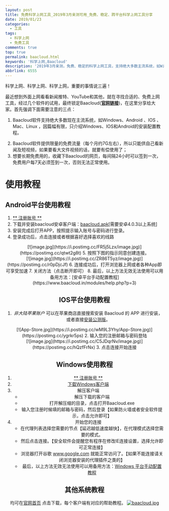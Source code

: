 ```yaml
---
layout: post
title: 免费科学上网工具_2019年3月亲测可用_免费、稳定、跨平台科学上网工具分享
date: 2019/01/23
categories:
  - 工具
tags:
  - 科学上网
  - 免费工具
comments: true
top: true
permalink: baacloud.html
keywords: '科学上网,Baacloud'
description: '2019年3月亲测，免费、稳定的科学上网工具，支持绝大多数主流系统，如Windows、Android 、IOS 、Mac、Linux。'
abbrlink: 6555
---
```


科学上网、科学上网、科学上网，重要的事情说三遍！

最近想到外面上网看看新闻推特、YouTube和其他，就在寻找合适的、免费上网工具，经过几个软件的试用，最终锁定Baacloud([**官网链接**][1])，在这里分享给大家。首先强调下面需要注意的三点：

 1. Baacloud软件支持绝大多数现在主流系统，如Windows、Android 、IOS 、Mac、Linux ，因篇幅有限，只介绍Windows、IOS和Android的安装配置教程。
 <!-- more -->
 2. Baacloud软件提供限量的免费流量（每个月约7G左右），所以只能供自己看新闻及短视频，如果要看大文件视频的话，就要有偿使用了；
 3. 想要长期免费用的，收藏下Baacloud的网页，每间隔24小时可以签到一次，免费用户每7天必须签到一次，否则无法正常使用。

# 使用教程

## Android平台使用教程

 1. [** 注册账号 **][1]
 2. 下载并安装baacloud安卓客户端：[baacloud.apk](http://45.32.50.90:81/baacloud2.0.apk)[需要安卓4.0.3以上系统]
 3. 安装完成后打开APP，按照提示输入账号与密码进行登录。
 4. 登录成功后，点击连接或者根据喜好选择喜欢的线路
 <div align=center>
 [![image.jpg](https://i.postimg.cc/FR5j5Lzx/image.jpg)](https://postimg.cc/qtwt2g8t)
 5. 按照下图的指示同意创建连接。
 <div align=center>
 [![image.jpg](https://i.postimg.cc/ZR86T5yz/image.jpg)](https://postimg.cc/r0pDjcJf)
 6. 连接成功后，打开浏览器上网或者各种App即可享受加速
 7. 关闭方法（点击断开即可）
 8. 最后，以上方法无效无法使用可以用备用方法：[安卓平台手动配置教程](https://www.baacloud.in/modules/help.php?p=3)

## IOS平台使用教程

1. *非大陆苹果账户* 可以在苹果商店直接搜索安装 Baacloud 的 APP 进行安装，或者直接<a href="https://www.baacloud98.com/down/ios.php">安装公测版</a>。
<div align=center>
[![App-Store.jpg](https://i.postimg.cc/wM9L3Yhy/App-Store.jpg)](https://postimg.cc/ygrkr5ps)
2. 输入您的注册邮箱与密码登陆
<div align=center>
[![image.jpg](https://i.postimg.cc/C5JDqrNv/image.jpg)](https://postimg.cc/hQzfFrNx)
3. 点击连接开始连接

## Windows使用教程

 1. [** 注册账号 **][1] 
 2. [下载Windows客户端](http://45.32.50.90:81/Baacloud-windows2.zip)
 3. 解压客户端
	- 解压下载的客户端
	- 打开解压缩的目录，点击打开Baacloud.exe
	- 输入您注册时候填的邮箱与密码，然后登录【如果防火墙或者安全软件提示，点击允许即可】
 4. 开始您的连接
 	- 在代理列表选择您需要的节点【延迟越低速度越快】，在代理模式选择您需要的模式。
 	- 然后点击连接。【安全软件会提醒您有程序在修改IE连接设置，选择允许即可正常连接】
 	- 浏览器打开谷歌 www.google.com 就能正常访问了。【如果不能连接请关闭浏览器安装的代理插件之类的】
 	- 最后，以上方法无效无法使用可以用备用方法：[Windows 平台手动配置教程](https://www.baacloud.in/modules/help.php)

## 其他系统教程
均可在[官网首页][1]  点击下载，每个客户端有对应的帮助教程。
[![baacloud.jpg](https://i.postimg.cc/WbHT16VT/baacloud.jpg)](https://postimg.cc/ppzg0jy6)

[1]: http://baa.im/523610